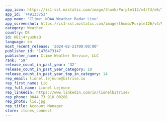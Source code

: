 ```yaml
---
app_icon: https://is1-ssl.mzstatic.com/image/thumb/Purple112/v4/f3/e6/78/f3e678a3-c1ed-4aac-d87f-16b1175ebf3a/AppIcon_free-0-0-1x_U007emarketing-0-7-0-85-220.png/1024x1024bb.png
app_id: '749133753'
app_name: 'Clime: NOAA Weather Radar Live'
app_screenshot: https://is1-ssl.mzstatic.com/image/thumb/Purple126/v4/95/1a/6c/951a6c19-b99e-648f-9137-1e9e1257fc3b/f1fbb51f-460c-4059-9f9e-169cb8717d40_iphone6.5_s1_en-US.jpg/1284x2778bb.png
category: Weather
country: DE
id: HE1j4ryuxHzQ
language: en
most_recent_release: '2024-02-21T00:00:00'
publisher_id: '1476473147'
publisher_name: Clime Weather Service, LLC
rank: '59'
release_count_in_past_year: '32'
release_count_in_past_year_category: 10
release_count_in_past_year_top_in_category: 14
rep_email: lionel.lejeune@bitrise.io
rep_first_name: Lio
rep_full_name: Lionel Lejeune
rep_linkedin: https://www.linkedin.com/in/lionelbitrise/
rep_phone: 0044 73 918 00286
rep_photo: lio.jpg
rep_title: Account Manager
store: itunes_connect
---
```

